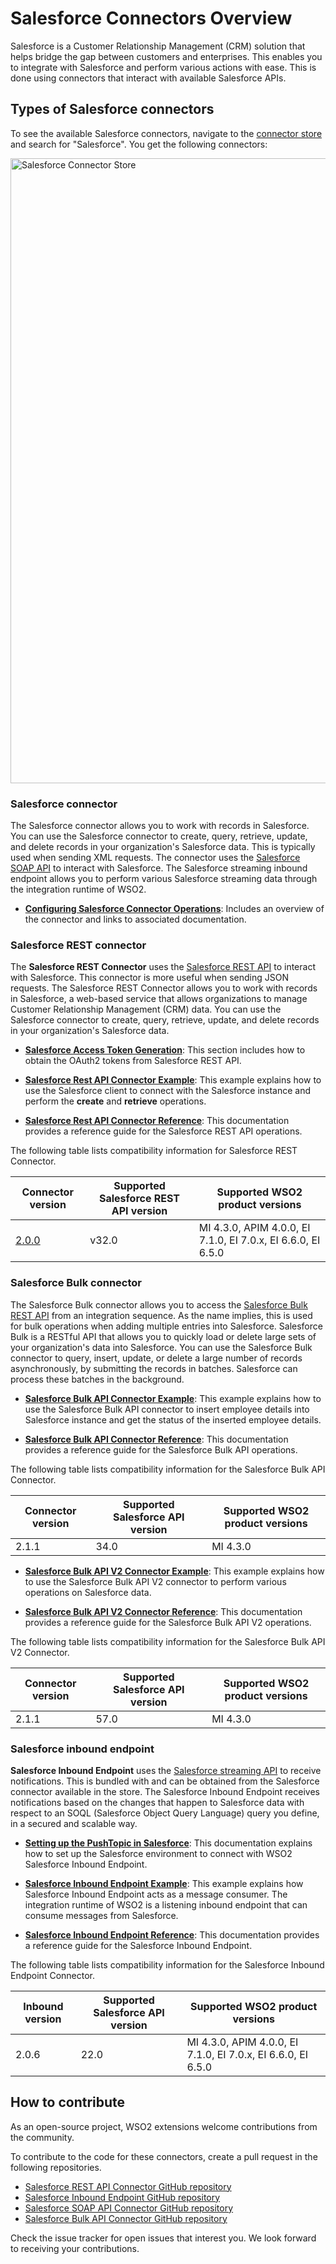 # Salesforce Connectors Overview

Salesforce is a Customer Relationship Management (CRM) solution that helps bridge the gap between customers and enterprises. This enables you to integrate with Salesforce and perform various actions with ease. This is done using connectors that interact with available Salesforce APIs. 

## Types of Salesforce connectors

To see the available Salesforce connectors, navigate to the [connector store](https://store.wso2.com/store/assets/esbconnector/list) and search for "Salesforce". You get the following connectors:

<img src="{{base_path}}/assets/img/integrate/connectors/sf-connector-store.png" title="Salesforce Connector Store" width="1000" alt="Salesforce Connector Store"/>

### Salesforce connector

The Salesforce connector allows you to work with records in Salesforce. You can use the Salesforce connector to create, query, retrieve, update, and delete records in your organization's Salesforce data. This is typically used when sending XML requests. The connector uses the [Salesforce SOAP API](http://www.salesforce.com/us/developer/docs/api/) to interact with Salesforce. The Salesforce streaming inbound endpoint allows you to perform various Salesforce streaming data through the integration runtime of WSO2.

* **[Configuring Salesforce Connector Operations](https://wso2docs.atlassian.net/wiki/spaces/ESBCONNECTORS/pages/50861838/Configuring+Salesforce+Connector+Operations)**: Includes an overview of the connector and links to associated documentation.

### Salesforce REST connector

The **Salesforce REST Connector** uses the [Salesforce REST API](https://developer.salesforce.com/docs/atlas.en-us.api_rest.meta/api_rest/intro_what_is_rest_api.htm) to interact with Salesforce. This connector is more useful when sending JSON requests. The Salesforce REST Connector allows you to work with records in Salesforce, a web-based service that allows organizations to manage Customer Relationship Management (CRM) data. You can use the Salesforce connector to create, query, retrieve, update, and delete records in your organization's Salesforce data.

* **[Salesforce Access Token Generation]({{base_path}}/includes/reference/connectors/salesforce-connectors/sf-access-token-generation/)**: This section includes how to obtain the OAuth2 tokens from Salesforce REST API.

* **[Salesforce Rest API Connector Example]({{base_path}}/reference/connectors/salesforce-connectors/sf-rest-connector-example/)**: This example explains how to use the Salesforce client to connect with the Salesforce instance and perform the **create** and **retrieve** operations.

* **[Salesforce Rest API Connector Reference]({{base_path}}/reference/connectors/salesforce-connectors/sf-rest-connector-config/)**: This documentation provides a reference guide for the Salesforce REST API operations.
  
The following table lists compatibility information for Salesforce REST Connector.

| Connector version | Supported Salesforce REST API version | Supported WSO2 product versions |
| ------------- | ------------- | ------------- |
| [2.0.0](https://github.com/wso2-extensions/esb-connector-salesforcerest/tree/v2.0.0) | v32.0 | MI 4.3.0, APIM 4.0.0, EI 7.1.0, EI 7.0.x, EI 6.6.0, EI 6.5.0 |

### Salesforce Bulk connector

The Salesforce Bulk connector allows you to access the [Salesforce Bulk REST API](https://developer.salesforce.com/docs/atlas.en-us.api_asynch.meta/api_asynch/) from an integration sequence. As the name implies, this is used for bulk operations when adding multiple entries into Salesforce. Salesforce Bulk is a RESTful API that allows you to quickly load or delete large sets of your organization's data into Salesforce. You can use the Salesforce Bulk connector to query, insert, update, or delete a large number of records asynchronously, by submitting the records in batches. Salesforce can process these batches in the background.

* **[Salesforce Bulk API Connector Example]({{base_path}}/reference/connectors/salesforcebulk-connector/salesforcebulk-connector-example/)**: This example explains how to use the Salesforce Bulk API connector to insert employee details into Salesforce instance and get the status of the inserted employee details.

* **[Salesforce Bulk API Connector Reference]({{base_path}}/reference/connectors/salesforcebulk-connector/salesforcebulk-reference/)**: This documentation provides a reference guide for the Salesforce Bulk API operations.

The following table lists compatibility information for the Salesforce Bulk API Connector.

| Connector version  | Supported Salesforce API version | Supported WSO2 product versions |
| ------------- | ------------- | ------------- |
| 2.1.1 | 34.0 | MI 4.3.0 |

* **[Salesforce Bulk API V2 Connector Example]({{base_path}}/reference/connectors/salesforce-connectors/salesforcebulk-v2-connector-example/)**: This example explains how to use the Salesforce Bulk API V2 connector to perform various operations on Salesforce data.

* **[Salesforce Bulk API V2 Connector Reference]({{base_path}}/reference/connectors/salesforce-connectors/salesforcebulk-v2-reference/)**: This documentation provides a reference guide for the Salesforce Bulk API V2 operations.

The following table lists compatibility information for the Salesforce Bulk API V2 Connector.

| Connector version  | Supported Salesforce API version | Supported WSO2 product versions |
| ------------- | ------------- | ------------- |
| 2.1.1 | 57.0 | MI 4.3.0 |

### Salesforce inbound endpoint  

**Salesforce Inbound Endpoint**  uses the [Salesforce streaming API](https://developer.salesforce.com/docs/atlas.en-us.api_streaming.meta/api_streaming/intro_stream.htm) to receive notifications. This is bundled with and can be obtained from the Salesforce connector available in the store. The Salesforce Inbound Endpoint receives notifications based on the changes that happen to Salesforce data with respect to an SOQL (Salesforce Object Query Language) query you define, in a secured and scalable way.

* **[Setting up the PushTopic in Salesforce]({{base_path}}/reference/connectors/salesforce-connectors/sf-inbound-endpoint-configuration/)**: This documentation explains how to set up the Salesforce environment to connect with WSO2 Salesforce Inbound Endpoint. 

* **[Salesforce Inbound Endpoint Example]({{base_path}}/reference/connectors/salesforce-connectors/sf-inbound-endpoint-example/)**: This example explains how Salesforce Inbound Endpoint acts as a message consumer. The integration runtime of WSO2 is a listening inbound endpoint that can consume messages from Salesforce. 

* **[Salesforce Inbound Endpoint Reference]({{base_path}}/reference/connectors/salesforce-connectors/sf-inbound-endpoint-reference-configuration/)**: This documentation provides a reference guide for the Salesforce Inbound Endpoint.

The following table lists compatibility information for the Salesforce Inbound Endpoint Connector.

| Inbound version  | Supported Salesforce API version | Supported WSO2 product versions |
| ------------- | ------------- | ------------- |
| 2.0.6| 22.0 | MI 4.3.0, APIM 4.0.0, EI 7.1.0, EI 7.0.x, EI 6.6.0, EI 6.5.0 |

## How to contribute

As an open-source project, WSO2 extensions welcome contributions from the community. 

To contribute to the code for these connectors, create a pull request in the following repositories. 

* [Salesforce REST API Connector GitHub repository](https://github.com/wso2-extensions/esb-connector-salesforcerest) 
* [Salesforce Inbound Endpoint GitHub repository](https://github.com/wso2-extensions/esb-inbound-salesforce)
* [Salesforce SOAP API Connector GitHub repository](https://github.com/wso2-extensions/esb-connector-salesforce)
* [Salesforce Bulk API Connector GitHub repository](https://github.com/wso2-extensions/esb-connector-salesforcebulk)

Check the issue tracker for open issues that interest you. We look forward to receiving your contributions.
